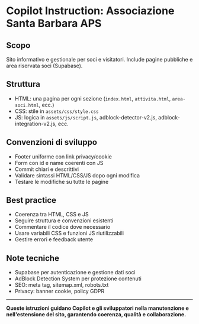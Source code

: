 

# Copilot Instruction: Associazione Santa Barbara APS

## Scopo
Sito informativo e gestionale per soci e visitatori. Include pagine pubbliche e area riservata soci (Supabase).

## Struttura
- HTML: una pagina per ogni sezione (`index.html`, `attivita.html`, `area-soci.html`, ecc.)
- CSS: stile in `assets/css/style.css`
- JS: logica in `assets/js/script.js`, adblock-detector-v2.js, adblock-integration-v2.js, ecc.

## Convenzioni di sviluppo
- Footer uniforme con link privacy/cookie
- Form con id e name coerenti con JS
- Commit chiari e descrittivi
- Validare sintassi HTML/CSS/JS dopo ogni modifica
- Testare le modifiche su tutte le pagine

## Best practice
- Coerenza tra HTML, CSS e JS
- Seguire struttura e convenzioni esistenti
- Commentare il codice dove necessario
- Usare variabili CSS e funzioni JS riutilizzabili
- Gestire errori e feedback utente

## Note tecniche
- Supabase per autenticazione e gestione dati soci
- AdBlock Detection System per protezione contenuti
- SEO: meta tag, sitemap.xml, robots.txt
- Privacy: banner cookie, policy GDPR

---

**Queste istruzioni guidano Copilot e gli sviluppatori nella manutenzione e nell'estensione del sito, garantendo coerenza, qualità e collaborazione.**

